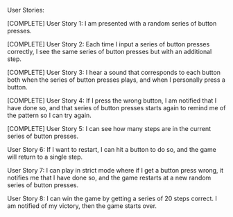 User Stories:

[COMPLETE] User Story 1: I am presented with a random series of button presses.

[COMPLETE] User Story 2: Each time I input a series of button presses correctly, I see the same series of button presses but with an additional step.

[COMPLETE] User Story 3: I hear a sound that corresponds to each button both when the series of button presses plays, and when I personally press a button.

[COMPLETE] User Story 4: If I press the wrong button, I am notified that I have done so, and that series of button presses starts again to remind me of the pattern so I can try again.

[COMPLETE] User Story 5: I can see how many steps are in the current series of button presses.

User Story 6: If I want to restart, I can hit a button to do so, and the game will return to a single step.

User Story 7: I can play in strict mode where if I get a button press wrong, it notifies me that I have done so, and the game restarts at a new random series of button presses.

User Story 8: I can win the game by getting a series of 20 steps correct. I am notified of my victory, then the game starts over.
